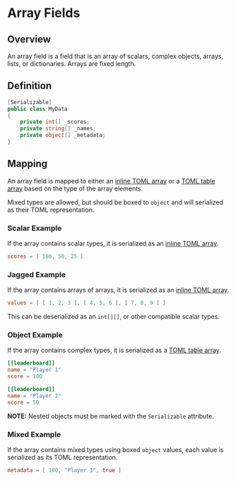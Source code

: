 # Array Fields

## Overview

An array field is a field that is an array of scalars, complex objects, arrays, lists, or dictionaries.
Arrays are fixed length.

## Definition

```csharp
[Serializable]
public class MyData
{
    private int[] _scores;
    private string[] _names;
    private object[] _metadata;
}
```

## Mapping

An array field is mapped to either an [inline TOML array](https://toml.io/en/v1.0.0#array) or a [TOML table array](https://toml.io/en/v1.0.0#array-of-tables) based on the type of the array elements.

Mixed types are allowed, but should be boxed to `object` and will serialized as their TOML representation.

### Scalar Example

If the array contains scalar types, it is serialized as an [inline TOML array](https://toml.io/en/v1.0.0#array).

```toml
scores = [ 100, 50, 25 ]
```

### Jagged Example

If the array contains arrays of arrays, it is serialized as an [inline TOML array](https://toml.io/en/v1.0.0#array).

```toml
values = [ [ 1, 2, 3 ], [ 4, 5, 6 ], [ 7, 8, 9 ] ]
```

This can be deserialized as an `int[][]`, or other compatible scalar types.

### Object Example

If the array contains complex types, it is serialized as a [TOML table array](https://toml.io/en/v1.0.0#array-of-tables).

```toml
[[leaderboard]]
name = "Player 1"
score = 100

[[leaderboard]]
name = "Player 2"
score = 50
```

**NOTE:** Nested objects must be marked with the `Serializable` attribute.

### Mixed Example

If the array contains mixed types using boxed `object` values, each value is serialized as its TOML representation.

```toml
metadata = [ 100, "Player 1", true ]
```
